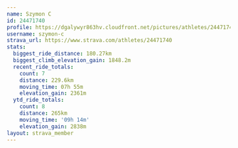 ```yaml
---
name: Szymon C
id: 24471740
profile: https://dgalywyr863hv.cloudfront.net/pictures/athletes/24471740/7213253/3/large.jpg
username: szymon-c
strava_url: https://www.strava.com/athletes/24471740
stats:
  biggest_ride_distance: 180.27km
  biggest_climb_elevation_gain: 1848.2m
  recent_ride_totals:
    count: 7
    distance: 229.6km
    moving_time: 07h 55m
    elevation_gain: 2361m
  ytd_ride_totals:
    count: 8
    distance: 265km
    moving_time: '09h 14m'
    elevation_gain: 2838m
layout: strava_member
--- 
```

